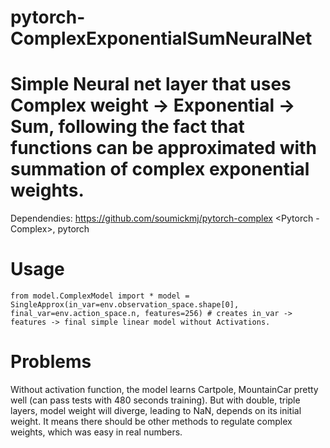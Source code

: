 # pytorch-ComplexExponentialSumNeuralNet

# Simple Neural net layer that uses Complex weight -> Exponential -> Sum, following the fact that functions can be approximated with summation of complex exponential weights.

Dependendies: https://github.com/soumickmj/pytorch-complex <Pytorch - Complex>, pytorch


# Usage

` from model.ComplexModel import *
model = SingleApprox(in_var=env.observation_space.shape[0], final_var=env.action_space.n,
                         features=256) # creates in_var -> features -> final simple linear model without Activations.
`

# Problems
Without activation function, the model learns Cartpole, MountainCar pretty well (can pass tests with 480 seconds training). But with double, triple layers, model weight will diverge, leading to NaN, depends on its initial weight. It means there should be other methods to regulate complex weights, which was easy in real numbers.

